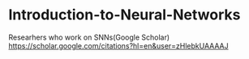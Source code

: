 # Introduction-to-Neural-Networks

Researhers who work on SNNs(Google Scholar)
https://scholar.google.com/citations?hl=en&user=zHlebkUAAAAJ
